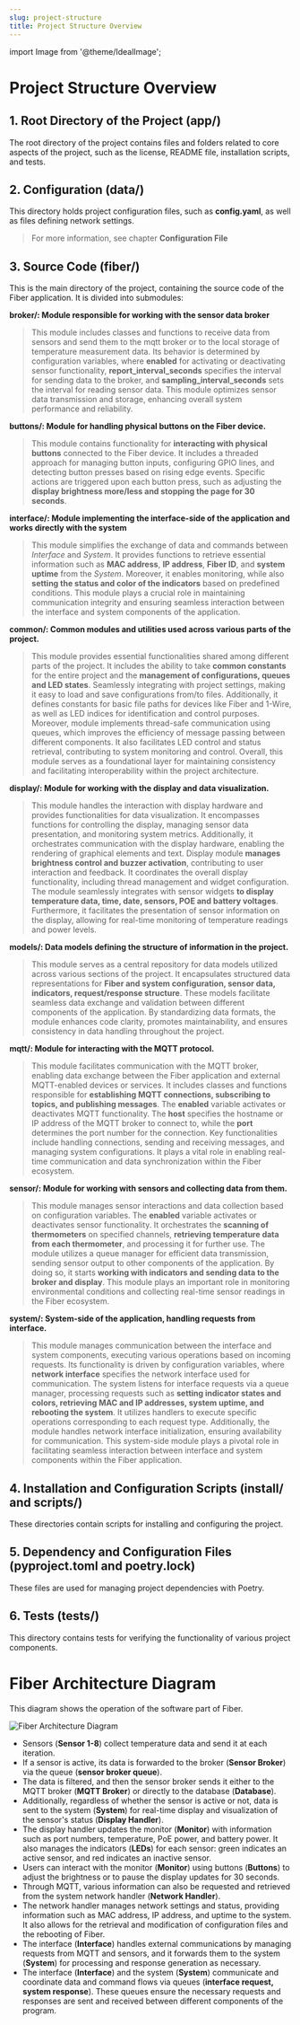 ```yaml
---
slug: project-structure
title: Project Structure Overview
---
```

import Image from '@theme/IdealImage';

# Project Structure Overview

## 1. Root Directory of the Project (app/)

The root directory of the project contains files and folders related to core aspects of the project, such as the license, README file, installation scripts, and tests.

## 2. Configuration (data/)

This directory holds project configuration files, such as **config.yaml**, as well as files defining network settings.

> For more information, see chapter **Configuration File**

## 3. Source Code (fiber/)

This is the main directory of the project, containing the source code of the Fiber application. It is divided into submodules:

**broker/: Module responsible for working with the sensor data broker**

> This module includes classes and functions to receive data from sensors and send them to the mqtt broker or to the local storage of temperature measurement data. Its behavior is determined by configuration variables, where **enabled** for activating or deactivating sensor functionality, **report_interval_seconds** specifies the interval for sending data to the broker, and **sampling_interval_seconds** sets the interval for reading sensor data. This module optimizes sensor data transmission and storage, enhancing overall system performance and reliability.

**buttons/: Module for handling physical buttons on the Fiber device.**

> This module contains functionality for **interacting with physical buttons** connected to the Fiber device. It includes a threaded approach for managing button inputs, configuring GPIO lines, and detecting button presses based on rising edge events. Specific actions are triggered upon each button press, such as adjusting the **display brightness more/less and stopping the page for 30 seconds**.

**interface/: Module implementing the interface-side of the application and works directly with the system**

> This module simplifies the exchange of data and commands between _Interface_ and _System_. It provides functions to retrieve essential information such as **MAC address**, **IP address**, **Fiber ID**, and **system uptime** from the _System_. Moreover, it enables monitoring, while also **setting the status and color of the indicators** based on predefined conditions. This module plays a crucial role in maintaining communication integrity and ensuring seamless interaction between the interface and system components of the application.

**common/: Common modules and utilities used across various parts of the project.**

> This module provides essential functionalities shared among different parts of the project. It includes the ability to take **common constants** for the entire project and the **management of configurations, queues and LED states**. Seamlessly integrating with project settings, making it easy to load and save configurations from/to files. Additionally, it defines constants for basic file paths for devices like Fiber and 1-Wire, as well as LED indices for identification and control purposes. Moreover, module implements thread-safe communication using queues, which improves the efficiency of message passing between different components. It also facilitates LED control and status retrieval, contributing to system monitoring and control. Overall, this module serves as a foundational layer for maintaining consistency and facilitating interoperability within the project architecture.

**display/: Module for working with the display and data visualization.**

> This module handles the interaction with display hardware and provides functionalities for data visualization. It encompasses functions for controlling the display, managing sensor data presentation, and monitoring system metrics. Additionally, it orchestrates communication with the display hardware, enabling the rendering of graphical elements and text. Display module **manages brightness control and buzzer activation**, contributing to user interaction and feedback. It coordinates the overall display functionality, including thread management and widget configuration. The module seamlessly integrates with sensor widgets **to display temperature data, time, date, sensors, POE and battery voltages**. Furthermore, it facilitates the presentation of sensor information on the display, allowing for real-time monitoring of temperature readings and power levels.

**models/: Data models defining the structure of information in the project.**

> This module serves as a central repository for data models utilized across various sections of the project. It encapsulates structured data representations for **Fiber and system configuration, sensor data, indicators, request/response structure**. These models facilitate seamless data exchange and validation between different components of the application. By standardizing data formats, the module enhances code clarity, promotes maintainability, and ensures consistency in data handling throughout the project.

**mqtt/: Module for interacting with the MQTT protocol.**

> This module facilitates communication with the MQTT broker, enabling data exchange between the Fiber application and external MQTT-enabled devices or services. It includes classes and functions responsible for **establishing MQTT connections, subscribing to topics, and publishing messages**. The **enabled** variable activates or deactivates MQTT functionality. The **host** specifies the hostname or IP address of the MQTT broker to connect to, while the **port** determines the port number for the connection. Key functionalities include handling connections, sending and receiving messages, and managing system configurations. It plays a vital role in enabling real-time communication and data synchronization within the Fiber ecosystem.

**sensor/: Module for working with sensors and collecting data from them.**

> This module manages sensor interactions and data collection based on configuration variables. The **enabled** variable activates or deactivates sensor functionality. It orchestrates the **scanning of thermometers** on specified channels, **retrieving temperature data from each thermometer**, and processing it for further use. The module utilizes a queue manager for efficient data transmission, sending sensor output to other components of the application. By doing so, it starts **working with indicators and sending data to the broker and display**. This module plays an important role in monitoring environmental conditions and collecting real-time sensor readings in the Fiber ecosystem.

**system/: System-side of the application, handling requests from interface.**

> This module manages communication between the interface and system components, executing various operations based on incoming requests. Its functionality is driven by configuration variables, where **network interface** specifies the network interface used for communication. The system listens for interface requests via a queue manager, processing requests such as **setting indicator states and colors, retrieving MAC and IP addresses, system uptime, and rebooting the system**. It utilizes handlers to execute specific operations corresponding to each request type. Additionally, the module handles network interface initialization, ensuring availability for communication. This system-side module plays a pivotal role in facilitating seamless interaction between interface and system components within the Fiber application.

## 4. Installation and Configuration Scripts (install/ and scripts/)

These directories contain scripts for installing and configuring the project.

## 5. Dependency and Configuration Files (pyproject.toml and poetry.lock)

These files are used for managing project dependencies with Poetry.

## 6. Tests (tests/)

This directory contains tests for verifying the functionality of various project components.

# Fiber Architecture Diagram
This diagram shows the operation of the software part of Fiber.

![Fiber Architecture Diagram](architecture-diagram.png)
- Sensors (**Sensor 1-8**) collect temperature data and send it at each iteration.
- If a sensor is active, its data is forwarded to the broker (**Sensor Broker**) via the queue (**sensor broker queue**).
- The data is filtered, and then the sensor broker sends it either to the MQTT broker (**MQTT Broker**) or directly to the database (**Database**).
- Additionally, regardless of whether the sensor is active or not, data is sent to the system (**System**) for real-time display and visualization of the sensor's status (**Display Handler**).
- The display handler updates the monitor (**Monitor**) with information such as port numbers, temperature, PoE power, and battery power. It also manages the indicators (**LEDs**) for each sensor: green indicates an active sensor, and red indicates an inactive sensor.
- Users can interact with the monitor (**Monitor**) using buttons (**Buttons**) to adjust the brightness or to pause the display updates for 30 seconds.
- Through MQTT, various information can also be requested and retrieved from the system network handler (**Network Handler**).
- The network handler manages network settings and status, providing information such as MAC address, IP address, and uptime to the system. It also allows for the retrieval and modification of configuration files and the rebooting of Fiber.
- The interface (**Interface**) handles external communications by managing requests from MQTT and sensors, and it forwards them to the system (**System**) for processing and response generation as necessary.
- The interface (**Interface**) and the system (**System**) communicate and coordinate data and command flows via queues (**interface request, system response**). These queues ensure the necessary requests and responses are sent and received between different components of the program.
